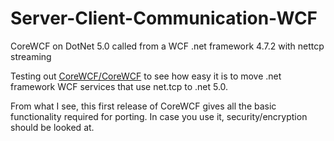 # Server-Client-Communication-WCF
CoreWCF on DotNet 5.0 called from a WCF .net framework 4.7.2 with nettcp streaming

Testing out [CoreWCF/CoreWCF](https://github.com/CoreWCF/CoreWCF) to see how easy it is to move .net framework WCF services that use net.tcp to .net 5.0. 

From what I see, this first release of CoreWCF gives all the basic functionality required for porting. In case you use it, security/encryption should be looked at. 
